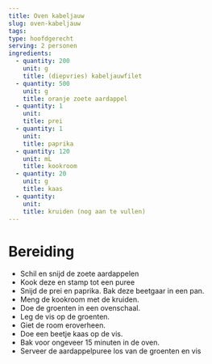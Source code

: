 ```yaml
---
title: Oven kabeljauw
slug: oven-kabeljauw
tags:
type: hoofdgerecht
serving: 2 personen
ingredients:
  - quantity: 200
    unit: g
    title: (diepvries) kabeljauwfilet
  - quantity: 500
    unit: g
    title: oranje zoete aardappel
  - quantity: 1
    unit:
    title: prei
  - quantity: 1
    unit:
    title: paprika
  - quantity: 120
    unit: mL
    title: kookroom
  - quantity: 20
    unit: g
    title: kaas
  - quantity: 
    unit: 
    title: kruiden (nog aan te vullen)   
---
```


# Bereiding

- Schil en snijd de zoete aardappelen
- Kook deze en stamp tot een puree
- Snijd de prei en paprika. Bak deze beetgaar in een pan.
- Meng de kookroom met de kruiden.
- Doe de groenten in een ovenschaal.
- Leg de vis op de groenten.
- Giet de room eroverheen.
- Doe een beetje kaas op de vis.
- Bak voor ongeveer 15 minuten in de oven.
- Serveer de aardappelpuree los van de groenten en vis
